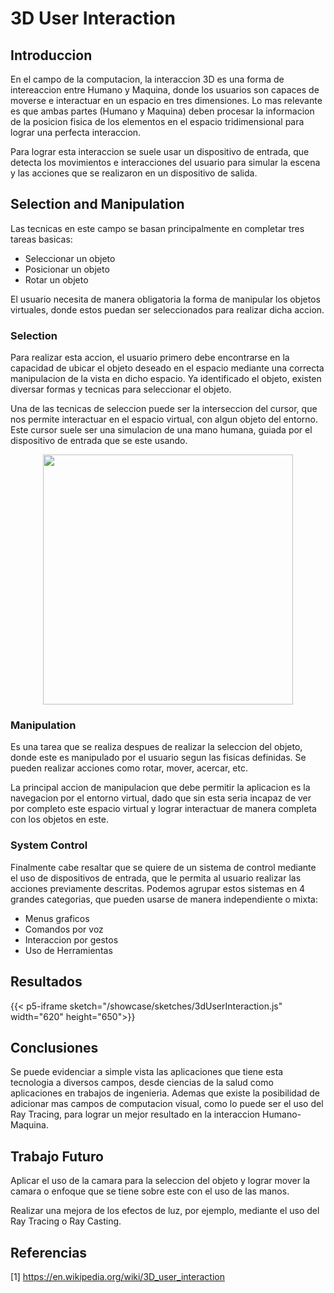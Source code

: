 # 3D User Interaction

## Introduccion

En el campo de la computacion, la interaccion 3D es una forma de intereaccion entre Humano y Maquina, donde los usuarios son capaces de moverse e interactuar en un espacio en tres dimensiones. Lo mas relevante es que ambas partes (Humano y Maquina) deben procesar la informacion de la posicion fisica de los elementos en el espacio tridimensional para lograr una perfecta interaccion.

Para lograr esta interaccion se suele usar un dispositivo de entrada, que detecta los movimientos e interacciones del usuario para simular la escena y las acciones que se realizaron en un dispositivo de salida.

## Selection and Manipulation

Las tecnicas en este campo se basan principalmente en completar tres tareas basicas:

- Seleccionar un objeto
- Posicionar un objeto
- Rotar un objeto

El usuario necesita de manera obligatoria la forma de manipular los objetos virtuales, donde estos puedan ser seleccionados para realizar dicha accion.

### Selection

Para realizar esta accion, el usuario primero debe encontrarse en la capacidad de ubicar el objeto deseado en el espacio mediante una correcta manipulacion de la vista en dicho espacio. Ya identificado el objeto, existen diversar formas y tecnicas para seleccionar el objeto.

Una de las tecnicas de seleccion puede ser la interseccion del cursor, que nos permite interactuar en el espacio virtual, con algun objeto del entorno. Este cursor suele ser una simulacion de una mano humana, guiada por el dispositivo de entrada que se este usando.

<p align="center">
    <img src="/showcase/sketches/manosVR.jpg" width="400" />
</p>

### Manipulation

Es una tarea que se realiza despues de realizar la seleccion del objeto, donde este es manipulado por el usuario segun las fisicas definidas. Se pueden realizar acciones como rotar, mover, acercar, etc.

La principal accion de manipulacion que debe permitir la aplicacion es la navegacion por el entorno virtual, dado que sin esta seria incapaz de ver por completo este espacio virtual y lograr interactuar de manera completa con los objetos en este.

### System Control

Finalmente cabe resaltar que se quiere de un sistema de control mediante el uso de dispositivos de entrada, que le permita al usuario realizar las acciones previamente descritas. Podemos agrupar estos sistemas en 4 grandes categorias, que pueden usarse de manera independiente o mixta:

- Menus graficos
- Comandos por voz
- Interaccion por gestos
- Uso de Herramientas 

## Resultados

{{< p5-iframe sketch="/showcase/sketches/3dUserInteraction.js" width="620" height="650">}}

## Conclusiones

Se puede evidenciar a simple vista las aplicaciones que tiene esta tecnologia a diversos campos, desde ciencias de la salud como aplicaciones en trabajos de ingenieria. Ademas que existe la posibilidad de adicionar mas campos de computacion visual, como lo puede ser el uso del Ray Tracing, para lograr un mejor resultado en la interaccion Humano-Maquina.

## Trabajo Futuro

Aplicar el uso de la camara para la seleccion del objeto y lograr mover la camara o enfoque que se tiene sobre este con el uso de las manos.

Realizar una mejora de los efectos de luz, por ejemplo, mediante el uso del Ray Tracing o Ray Casting.

## Referencias

[1] https://en.wikipedia.org/wiki/3D_user_interaction


